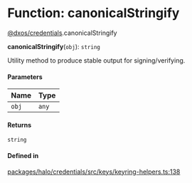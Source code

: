 # Function: canonicalStringify

[@dxos/credentials](../modules/dxos_credentials.md).canonicalStringify

**canonicalStringify**(`obj`): `string`

Utility method to produce stable output for signing/verifying.

#### Parameters

| Name | Type |
| :------ | :------ |
| `obj` | `any` |

#### Returns

`string`

#### Defined in

[packages/halo/credentials/src/keys/keyring-helpers.ts:138](https://github.com/dxos/dxos/blob/db8188dae/packages/halo/credentials/src/keys/keyring-helpers.ts#L138)
